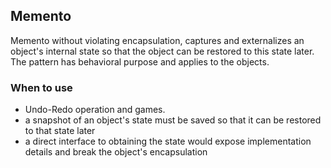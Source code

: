 ## Memento

Memento without violating encapsulation, captures and externalizes an object's internal
state so that the object can be restored to this state later. The pattern has behavioral
purpose and applies to the objects.

### When to use

* Undo-Redo operation and games.
* a snapshot of an object's state must be saved so that it can be restored to that state later
* a direct interface to obtaining the state would expose implementation details and break the object's encapsulation 